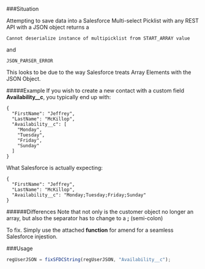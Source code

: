 ###Situation

Attempting to save data into a Salesforce Multi-select Picklist with any REST API with a JSON object returns a 

 ```
 Cannot deserialize instance of multipicklist from START_ARRAY value
 ```
and
```
JSON_PARSER_ERROR
 ```
This looks to be due to the way Salesforce treats Array Elements with the JSON Object.

#####Example
If you wish to create a new contact with a custom field **Availability__c**, you typically end up with:
```
{
  "FirstName": "Jeffrey",
  "LastName": "McKillop",
  "Availability__c": [
    "Monday",
    "Tuesday",
    "Friday",
    "Sunday"
  ]
}
```
What Salesforce is actually expecting:
```
{
  "FirstName": "Jeffrey",
  "LastName": "McKillop",
  "Availability__c": "Monday;Tuesday;Friday;Sunday"
}
```
######Differences
Note that not only is the customer object no longer an array, but also the separator has to change to a **;** (semi-colon)

To fix. Simply use the attached **function** for amend for a seamless Salesforce injestion.

###Usage
``` js
regUserJSON = fixSFDCString(regUserJSON, "Availability__c");
```